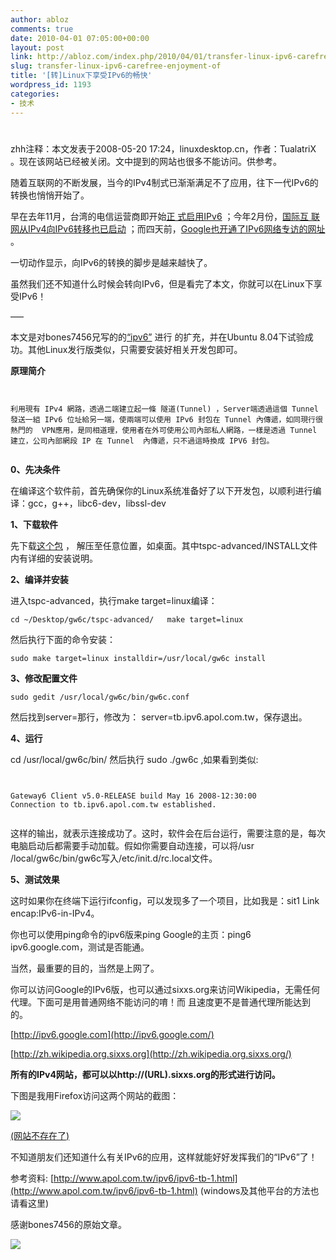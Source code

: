 ```yaml
---
author: abloz
comments: true
date: 2010-04-01 07:05:00+00:00
layout: post
link: http://abloz.com/index.php/2010/04/01/transfer-linux-ipv6-carefree-enjoyment-of/
slug: transfer-linux-ipv6-carefree-enjoyment-of
title: '[转]Linux下享受IPv6的畅快'
wordpress_id: 1193
categories:
- 技术
---
```


#  					 				

				

 					  					  					

zhh注释：本文发表于2008-05-20 17:24，linuxdesktop.cn，作者：TualatriX 。现在该网站已经被关闭。文中提到的网站也很多不能访问。供参考。

 

随着互联网的不断发展，当今的IPv4制式已渐渐满足不了应用，往下一代IPv6的转换也悄悄开始了。 

早在去年11月，台湾的电信运营商即开始[正 式启用IPv6](http://www.cnbeta.com/articles/42859.htm) ；今年2月份，[国际互 联网从IPv4向IPv6转移也已启动](http://www.cnbeta.com/articles/48663.htm) ；而四天前，[Google也开通了IPv6网络专访的网址](http://www.cnbeta.com/articles/55805.htm) 。

一切动作显示，向IPv6的转换的脚步是越来越快了。

虽然我们还不知道什么时候会转向IPv6，但是看完了本文，你就可以在Linux下享受IPv6！

 

—–

本文是对bones7456兄写的的[“ipv6”](http://bones7456.blog.ubuntu.org.cn/2008/05/16/ipv6/) 进行 的扩充，并在Ubuntu 8.04下试验成功。其他Linux发行版类似，只需要安装好相关开发包即可。

**原理简介**


```
 

利用現有 IPv4 網路，透過二端建立起一條 隧道(Tunnel) ，Server端透過這個 Tunnel  發送一組 IPv6 位址給另一端，使兩端可以使用 IPv6 封包在 Tunnel 內傳遞，如同現行很熱門的  VPN應用，是同相道理，使用者在外可使用公司內部私人網路，一樣是透過 Tunnel 建立，公司內部網段 IP 在 Tunnel  內傳遞，只不過這時換成 IPV6 封包。


```
 

**0、先决条件**

在编译这个软件前，首先确保你的Linux系统准备好了以下开发包，以顺利进行编译：gcc，g++，libc6-dev，libssl-dev

**1、下载软件**

先下载[这个包](http://download.apbb.com.tw/ipv6/gw6c-5_0-RELEASE-src.tar.gz) ， 解压至任意位置，如桌面。其中tspc-advanced/INSTALL文件内有详细的安装说明。

**2、编译并安装**

进入tspc-advanced，执行make target=linux编译：

`cd ~/Desktop/gw6c/tspc-advanced/  
make target=linux`

然后执行下面的命令安装：

`sudo make target=linux installdir=/usr/local/gw6c install`

**3、修改配置文件**

`sudo gedit /usr/local/gw6c/bin/gw6c.conf`

然后找到server=那行，修改为： server=tb.ipv6.apol.com.tw，保存退出。

**4、运行**

cd /usr/local/gw6c/bin/  然后执行 sudo ./gw6c ,如果看到类似:


```
 

Gateway6 Client v5.0-RELEASE build May 16 2008-12:30:00  
Connection to tb.ipv6.apol.com.tw established.


```
 

这样的输出，就表示连接成功了。这时，软件会在后台运行，需要注意的是，每次电脑启动后都需要手动加载。假如你需要自动连接，可以将/usr /local/gw6c/bin/gw6c写入/etc/init.d/rc.local文件。

**5、测试效果**

这时如果你在终端下运行ifconfig，可以发现多了一个项目，比如我是：sit1 Link  encap:IPv6-in-IPv4。

你也可以使用ping命令的ipv6版来ping Google的主页：ping6 ipv6.google.com，测试是否能通。

当然，最重要的目的，当然是上网了。

你可以访问Google的IPv6版，也可以通过sixxs.org来访问Wikipedia，无需任何代理。下面可是用普通网络不能访问的唷！而 且速度更不是普通代理所能达到的。

[http://ipv6.google.com](http://ipv6.google.com/)

[http://zh.wikipedia.org.sixxs.org](http://zh.wikipedia.org.sixxs.org/)

**所有的IPv4网站，都可以以http://(URL).sixxs.org的形式进行访问。**

下图是我用Firefox访问这两个网站的截图：

[![](http://linuxdesktop.cn/wp-content/uploads/2008/05/ipv6-1.jpg) ](http://linuxdesktop.cn/)

[(网站不存在了)  
](http://linuxdesktop.cn/)

不知道朋友们还知道什么有关IPv6的应用，这样就能好好发挥我们的“IPv6”了！

参考资料: [http://www.apol.com.tw/ipv6/ipv6-tb-1.html](http://www.apol.com.tw/ipv6/ipv6-tb-1.html) (windows及其他平台的方法也请看这里)

感谢bones7456的原始文章。

  
  


![](http://img.zemanta.com/pixy.gif?x-id=1a1b7d38-8ca0-8c37-a039-80033a29985a)
